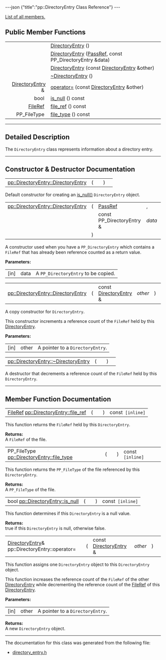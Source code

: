 ---json {"title":"pp::DirectoryEntry Class Reference"} ---

[List of all members.](/docs/native-client/pepper_beta/cpp/classpp_1_1_directory_entry-members/)

## Public Member Functions

<table><tbody><tr class="odd"><td style="text-align: right;"> </td><td><a href="/docs/native-client/pepper_beta/cpp/classpp_1_1_directory_entry#abd1a4a70ed1b922a232c78be62b1fe86" class="el">DirectoryEntry</a> ()</td></tr><tr class="even"><td style="text-align: right;"> </td><td><a href="/docs/native-client/pepper_beta/cpp/classpp_1_1_directory_entry#aa8fe311e0fe27aee989f0a055ec2f2e4" class="el">DirectoryEntry</a> (<a href="/docs/native-client/pepper_beta/cpp/namespacepp#a339083c1beec620267bf8b3c55decaa5" class="el">PassRef</a>, const PP_DirectoryEntry &amp;data)</td></tr><tr class="odd"><td style="text-align: right;"> </td><td><a href="/docs/native-client/pepper_beta/cpp/classpp_1_1_directory_entry#af60a142d874f0bc2fed98bd8ae5b7cdc" class="el">DirectoryEntry</a> (const <a href="/docs/native-client/pepper_beta/cpp/classpp_1_1_directory_entry/" class="el">DirectoryEntry</a> &amp;other)</td></tr><tr class="even"><td style="text-align: right;"> </td><td><a href="/docs/native-client/pepper_beta/cpp/classpp_1_1_directory_entry#a3dd150a66dcb8e3b063f411d904dc356" class="el">~DirectoryEntry</a> ()</td></tr><tr class="odd"><td style="text-align: right;"><a href="/docs/native-client/pepper_beta/cpp/classpp_1_1_directory_entry/" class="el">DirectoryEntry</a> &amp; </td><td><a href="/docs/native-client/pepper_beta/cpp/classpp_1_1_directory_entry#a7e1b5b7376a2da0a4f736eb986092556" class="el">operator=</a> (const <a href="/docs/native-client/pepper_beta/cpp/classpp_1_1_directory_entry/" class="el">DirectoryEntry</a> &amp;other)</td></tr><tr class="even"><td style="text-align: right;">bool </td><td><a href="/docs/native-client/pepper_beta/cpp/classpp_1_1_directory_entry#aea481437bc555e04429b4e7ec1005ef0" class="el">is_null</a> () const</td></tr><tr class="odd"><td style="text-align: right;"><a href="/docs/native-client/pepper_beta/cpp/classpp_1_1_file_ref/" class="el">FileRef</a> </td><td><a href="/docs/native-client/pepper_beta/cpp/classpp_1_1_directory_entry#af6ff2a3c83a6f26455573bc07f15ec4d" class="el">file_ref</a> () const</td></tr><tr class="even"><td style="text-align: right;">PP_FileType </td><td><a href="/docs/native-client/pepper_beta/cpp/classpp_1_1_directory_entry#a9c91f7dda30ef2f31ec9547f9fd9faaf" class="el">file_type</a> () const</td></tr></tbody></table>

---

<span id="details" class="anchor" style="margin: 0;"></span>

## Detailed Description

The `DirectoryEntry` class represents information about a directory entry.

---

## Constructor & Destructor Documentation

<span id="abd1a4a70ed1b922a232c78be62b1fe86" class="anchor" style="margin: 0;"></span>

<table><tbody><tr class="odd"><td><a href="/docs/native-client/pepper_beta/cpp/classpp_1_1_directory_entry#abd1a4a70ed1b922a232c78be62b1fe86" class="el">pp::DirectoryEntry::DirectoryEntry</a></td><td>(</td><td></td><td>)</td><td></td></tr></tbody></table>

Default constructor for creating an <a href="/docs/native-client/pepper_beta/cpp/classpp_1_1_directory_entry#aea481437bc555e04429b4e7ec1005ef0" class="el" title="This function determines if this DirectoryEntry is a null value.">is_null()</a> `DirectoryEntry` object.

<span id="aa8fe311e0fe27aee989f0a055ec2f2e4" class="anchor" style="margin: 0;"></span>

<table><tbody><tr class="odd"><td><a href="/docs/native-client/pepper_beta/cpp/classpp_1_1_directory_entry#abd1a4a70ed1b922a232c78be62b1fe86" class="el">pp::DirectoryEntry::DirectoryEntry</a></td><td>(</td><td><a href="/docs/native-client/pepper_beta/cpp/namespacepp#a339083c1beec620267bf8b3c55decaa5" class="el">PassRef</a> </td><td>,</td></tr><tr class="even"><td></td><td></td><td>const PP_DirectoryEntry &amp; </td><td><em>data</em> </td></tr><tr class="odd"><td></td><td>)</td><td></td><td></td></tr></tbody></table>

A constructor used when you have a `PP_DirectoryEntry` which contains a `FileRef` that has already been reference counted as a return value.

**Parameters:**

<table><tbody><tr class="odd"><td>[in]</td><td>data</td><td>A <code>PP_DirectoryEntry</code> to be copied.</td></tr></tbody></table>

<span id="af60a142d874f0bc2fed98bd8ae5b7cdc" class="anchor" style="margin: 0;"></span>

<table><tbody><tr class="odd"><td><a href="/docs/native-client/pepper_beta/cpp/classpp_1_1_directory_entry#abd1a4a70ed1b922a232c78be62b1fe86" class="el">pp::DirectoryEntry::DirectoryEntry</a></td><td>(</td><td>const <a href="/docs/native-client/pepper_beta/cpp/classpp_1_1_directory_entry/" class="el">DirectoryEntry</a> &amp; </td><td><em>other</em></td><td>)</td><td></td></tr></tbody></table>

A copy constructor for `DirectoryEntry`.

This constructor increments a reference count of the `FileRef` held by this <a href="/docs/native-client/pepper_beta/cpp/classpp_1_1_directory_entry/" class="el" title="The DirectoryEntry class represents information about a directory entry.">DirectoryEntry</a>.

**Parameters:**

<table><tbody><tr class="odd"><td>[in]</td><td>other</td><td>A pointer to a <code>DirectoryEntry</code>.</td></tr></tbody></table>

<span id="a3dd150a66dcb8e3b063f411d904dc356" class="anchor" style="margin: 0;"></span>

<table><tbody><tr class="odd"><td><a href="/docs/native-client/pepper_beta/cpp/classpp_1_1_directory_entry#a3dd150a66dcb8e3b063f411d904dc356" class="el">pp::DirectoryEntry::~DirectoryEntry</a></td><td>(</td><td></td><td>)</td><td></td></tr></tbody></table>

A destructor that decrements a reference count of the `FileRef` held by this `DirectoryEntry`.

---

## Member Function Documentation

<span id="af6ff2a3c83a6f26455573bc07f15ec4d" class="anchor" style="margin: 0;"></span>

<table><tbody><tr class="odd"><td><a href="/docs/native-client/pepper_beta/cpp/classpp_1_1_file_ref/" class="el">FileRef</a> <a href="/docs/native-client/pepper_beta/cpp/classpp_1_1_directory_entry#af6ff2a3c83a6f26455573bc07f15ec4d" class="el">pp::DirectoryEntry::file_ref</a></td><td>(</td><td></td><td>)</td><td>const<code> [inline]</code></td></tr></tbody></table>

This function returns the `FileRef` held by this `DirectoryEntry`.

**Returns:**  
A `FileRef` of the file.

<span id="a9c91f7dda30ef2f31ec9547f9fd9faaf" class="anchor" style="margin: 0;"></span>

<table><tbody><tr class="odd"><td>PP_FileType <a href="/docs/native-client/pepper_beta/cpp/classpp_1_1_directory_entry#a9c91f7dda30ef2f31ec9547f9fd9faaf" class="el">pp::DirectoryEntry::file_type</a></td><td>(</td><td></td><td>)</td><td>const<code> [inline]</code></td></tr></tbody></table>

This function returns the `PP_FileType` of the file referenced by this `DirectoryEntry`.

**Returns:**  
A `PP_FileType` of the file.

<span id="aea481437bc555e04429b4e7ec1005ef0" class="anchor" style="margin: 0;"></span>

<table><tbody><tr class="odd"><td>bool <a href="/docs/native-client/pepper_beta/cpp/classpp_1_1_directory_entry#aea481437bc555e04429b4e7ec1005ef0" class="el">pp::DirectoryEntry::is_null</a></td><td>(</td><td></td><td>)</td><td>const<code> [inline]</code></td></tr></tbody></table>

This function determines if this `DirectoryEntry` is a null value.

**Returns:**  
true if this `DirectoryEntry` is null, otherwise false.

<span id="a7e1b5b7376a2da0a4f736eb986092556" class="anchor" style="margin: 0;"></span>

<table><tbody><tr class="odd"><td><a href="/docs/native-client/pepper_beta/cpp/classpp_1_1_directory_entry/" class="el">DirectoryEntry</a>&amp; pp::DirectoryEntry::operator=</td><td>(</td><td>const <a href="/docs/native-client/pepper_beta/cpp/classpp_1_1_directory_entry/" class="el">DirectoryEntry</a> &amp; </td><td><em>other</em></td><td>)</td><td></td></tr></tbody></table>

This function assigns one `DirectoryEntry` object to this `DirectoryEntry` object.

This function increases the reference count of the `FileRef` of the other <a href="/docs/native-client/pepper_beta/cpp/classpp_1_1_directory_entry/" class="el" title="The DirectoryEntry class represents information about a directory entry.">DirectoryEntry</a> while decrementing the reference count of the <a href="/docs/native-client/pepper_beta/cpp/classpp_1_1_file_ref/" class="el" title="The FileRef class represents a &quot;weak pointer&quot; to a file in a file system.">FileRef</a> of this <a href="/docs/native-client/pepper_beta/cpp/classpp_1_1_directory_entry/" class="el" title="The DirectoryEntry class represents information about a directory entry.">DirectoryEntry</a>.

**Parameters:**

<table><tbody><tr class="odd"><td>[in]</td><td>other</td><td>A pointer to a <code>DirectoryEntry</code>.</td></tr></tbody></table>

<!-- -->

**Returns:**  
A new `DirectoryEntry` object.

---

The documentation for this class was generated from the following file:

- <a href="/docs/native-client/pepper_beta/cpp/directory__entry_8h/" class="el">directory_entry.h</a>
